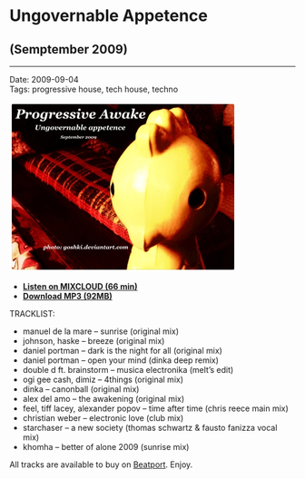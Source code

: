# Ungovernable Appetence 
## (Semptember 2009)

----

Date: 2009-09-04    
Tags: progressive house, tech house, techno    

[![Progressive Awake](./images/ungovernable-appetence-september-2009.jpg)](https://www.mixcloud.com/progressiveawake/ungovernable-appetence-september-2009/)

* [**Listen on MIXCLOUD (66 min)**](https://www.mixcloud.com/progressiveawake/ungovernable-appetence-september-2009/) 
* [**Download MP3 (92MB)**](https://1drv.ms/u/s!AmzuuXrjf51v2LJhVcfSiEq37DcqfA?e=NxTpkX) 
  
TRACKLIST:  

* manuel de la mare – sunrise (original mix)
* johnson, haske – breeze (original mix)
* daniel portman – dark is the night for all (original mix)
* daniel portman – open your mind (dinka deep remix)
* double d ft. brainstorm – musica electronika (melt’s edit)
* ogi gee cash, dimiz – 4things (original mix)
* dinka – canonball (original mix)
* alex del amo – the awakening (original mix)
* feel, tiff lacey, alexander popov – time after time (chris reece main mix)
* christian weber – electronic love (club mix)
* starchaser – a new society (thomas schwartz & fausto fanizza vocal mix)
* khomha – better of alone 2009 (sunrise mix)

All tracks are available to buy on <a href="http://beatport.com" target="_blank">Beatport</a>.
Enjoy.